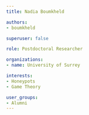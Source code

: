 ```yaml
---
title: Nadia Boumkheld

authors:
- boumkheld

superuser: false

role: Postdoctoral Researcher

organizations:
- name: University of Surrey

interests:
- Honeypots
- Game Theory

user_groups:
- Alumni
---
```

